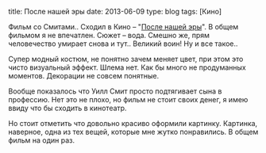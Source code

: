 title: После нашей эры
date: 2013-06-09
type: blog
tags: [Кино]

Фильм со Смитами.. Сходил в Кино – "[После нашей эры](http://www.kinopoisk.ru/film/577285/)". В общем фильмом я не впечатлен.   Сюжет – вода. Смешно же, прям человечество умирает снова и тут.. Великий воин! Ну и все такое.. 

Супер модный костюм, не понятно зачем меняет цвет, при этом это чисто визуальный эффект. Шлема нет. Как бы много не продуманных моментов. Декорации не совсем понятные.

Вообще показалось что Уилл Смит просто подтягивает сына в профессию. Нет это не плохо, но фильм не стоит своих денег, я имею ввиду что бы сходить в кинотеатр.

Но стоит отметить что довольно красиво оформили картинку. Картинка, наверное, одна из тех вещей, которые мне жутко понравились. В общем фильм на один раз. 